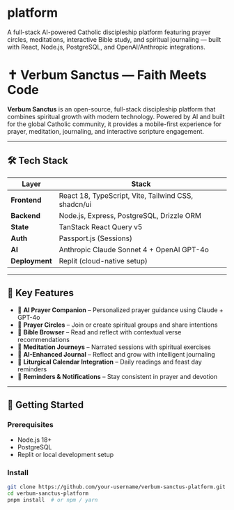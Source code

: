 # platform
A full-stack AI-powered Catholic discipleship platform featuring prayer circles, meditations, interactive Bible study, and spiritual journaling — built with React, Node.js, PostgreSQL, and OpenAI/Anthropic integrations.

# ✝️ Verbum Sanctus — Faith Meets Code

**Verbum Sanctus** is an open-source, full-stack discipleship platform that combines spiritual growth with modern technology. Powered by AI and built for the global Catholic community, it provides a mobile-first experience for prayer, meditation, journaling, and interactive scripture engagement.

---

## 🛠️ Tech Stack

| Layer        | Stack |
|-------------|-------|
| **Frontend** | React 18, TypeScript, Vite, Tailwind CSS, shadcn/ui |
| **Backend**  | Node.js, Express, PostgreSQL, Drizzle ORM |
| **State**    | TanStack React Query v5 |
| **Auth**     | Passport.js (Sessions) |
| **AI**       | Anthropic Claude Sonnet 4 + OpenAI GPT-4o |
| **Deployment** | Replit (cloud-native setup) |

---

## 🌟 Key Features

- 🙏 **AI Prayer Companion** – Personalized prayer guidance using Claude + GPT-4o  
- 🔄 **Prayer Circles** – Join or create spiritual groups and share intentions  
- 📖 **Bible Browser** – Read and reflect with contextual verse recommendations  
- 🧘 **Meditation Journeys** – Narrated sessions with spiritual exercises  
- 📓 **AI-Enhanced Journal** – Reflect and grow with intelligent journaling  
- 📅 **Liturgical Calendar Integration** – Daily readings and feast day reminders  
- 🔔 **Reminders & Notifications** – Stay consistent in prayer and devotion  

---

## 🚀 Getting Started

### Prerequisites

- Node.js 18+
- PostgreSQL
- Replit or local development setup

### Install

```bash
git clone https://github.com/your-username/verbum-sanctus-platform.git
cd verbum-sanctus-platform
pnpm install  # or npm / yarn
